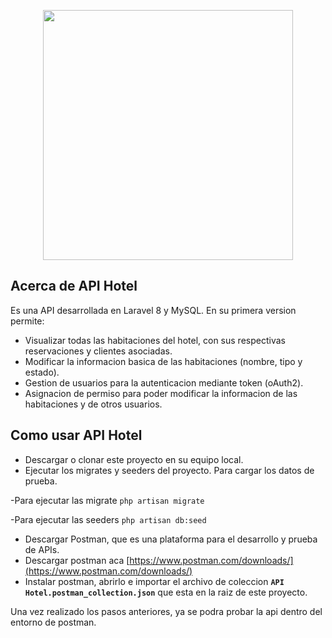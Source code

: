 <p align="center"><a href="https://laravel.com" target="_blank"><img src="https://raw.githubusercontent.com/laravel/art/master/logo-lockup/5%20SVG/2%20CMYK/1%20Full%20Color/laravel-logolockup-cmyk-red.svg" width="400"></a></p>

## Acerca de API Hotel

Es una API desarrollada en Laravel 8 y MySQL. En su primera version permite:

- Visualizar todas las habitaciones del hotel, con sus respectivas reservaciones y clientes asociadas.
- Modificar la informacion basica de las habitaciones (nombre, tipo y estado).
- Gestion de usuarios para la autenticacion mediante token (oAuth2).
- Asignacion de permiso para poder modificar la informacion de las habitaciones y de otros usuarios.

## Como usar API Hotel

- Descargar o clonar este proyecto en su equipo local.
- Ejecutar los migrates y seeders del proyecto. Para cargar los datos de prueba.

-Para ejecutar las migrate <code>php artisan migrate</code>

-Para ejecutar las seeders <code>php artisan db:seed</code>

- Descargar Postman, que es una plataforma para el desarrollo y prueba de APIs.
- Descargar postman aca [https://www.postman.com/downloads/](https://www.postman.com/downloads/)
- Instalar postman, abrirlo e importar el archivo de coleccion <code><strong>API Hotel.postman_collection.json</strong></code>  que esta en la raiz de este proyecto.

Una vez realizado los pasos anteriores, ya se podra probar la api dentro del entorno de postman.
